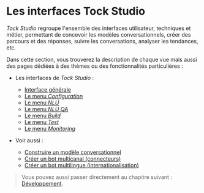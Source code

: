 # Les interfaces Tock Studio

_Tock Studio_ regroupe l'ensemble des interfaces utilisateur, techniques et métier, permettant 
de concevoir les modèles conversationnels, créer des parcours et des réponses, suivre les conversations, 
 analyser les tendances, etc.

Dans cette section, vous trouverez la description de chaque vue mais aussi des pages dédiées à 
des thèmes ou des fonctionnalités particulières :

* Les interfaces de _Tock Studio_ :
    * [Interface générale](studio/general.md)
    * [Le menu _Configuration_](studio/configuration.md)
    * [Le menu _NLU_](studio/nlu.md)
    * [Le menu _NLU QA_](studio/nlu-qa.md)
    * [Le menu _Build_](studio/build.md)
    * [Le menu _Test_](studio/test.md)
    * [Le menu _Monitoring_](studio/monitoring.md)

* Voir aussi :
    * [Construire un modèle conversationnel](studio/build-model.md)
    * [Créer un bot multicanal (connecteurs)](canaux.md)
    * [Créer un bot multilingue (internationalisation)](i18n.md)
    
> Vous pouvez aussi passer directement au chapitre suivant : [Développement](dev/de). 